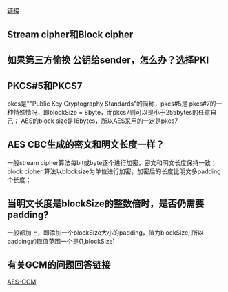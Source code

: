 ##
[链接](https://www.tutorialspoint.com/cryptography/message_authentication.htm)


## Stream cipher和Block cipher

## 如果第三方偷换 公钥给sender，怎么办？选择PKI

## PKCS#5和PKCS7
pkcs是""Public Key Cryptography Standards"的简称，pkcs#5是
pkcs#7的一种特殊情况，即blockSize = 8byte，而pkcs7则可以是小于255bytes的任意自己；
AES的block size是16bytes，所以AES采用的一定是pkcs7

## AES CBC生成的密文和明文长度一样？
一般stream cipher算法每bit或byte逐个进行加密，密文和明文长度保持一致；block cipher
算法以blocksize为单位进行加密，加密后的长度比明文多padding个长度；

## 当明文长度是blockSize的整数倍时，是否仍需要padding?
一般都加上，即添加一个blockSize大小的padding，值为blockSize;
所以padding的取值范围一个是(1,blockSize]

## 有关GCM的问题回答链接
[AES-GCM](https://crypto.stackexchange.com/questions/17999/aes256-gcm-can-someone-explain-how-to-use-it-securely-ruby?answertab=votes#tab-top)
